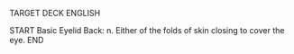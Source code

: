 TARGET DECK
ENGLISH

START
Basic
Eyelid
Back: n. Either of the folds of skin closing to cover the eye.
END
